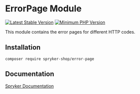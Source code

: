 # ErrorPage Module
[![Latest Stable Version](https://poser.pugx.org/spryker-shop/error-page/v/stable.svg)](https://packagist.org/packages/spryker-shop/error-page)
[![Minimum PHP Version](https://img.shields.io/badge/php-%3E%3D%208.1-8892BF.svg)](https://php.net/)

This module contains the error pages for different HTTP codes.

## Installation

```
composer require spryker-shop/error-page
```

## Documentation

[Spryker Documentation](https://docs.spryker.com)
